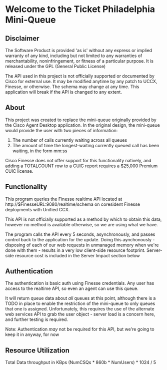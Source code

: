 # Welcome to the Ticket Philadelphia Mini-Queue

## Disclaimer
The Software Product is provided 'as is' without any express or implied warranty of any kind, including but not limited to any warranties of merchantability, noninfringement, or fitness of a particular purpose. It is released under the GPL (General Public License)

The API used in this project is not officially supported or documented by Cisco for external use. It may be modified anytime by any patch to UCCX, Finesse, or otherwise. The schema may change at any time. This application will break if the API is changed to any extent. 

## About
This project was created to replace the mini-queue originally provided by the Cisco Agent Desktop application. In the original design, the mini-queue would provide the user with two pieces of information:

1. The number of calls currently waiting across all queues
2. The amount of time the longest-waiting currently queued call has been waiting, in the form mm:ss

Cisco Finesse does not offer support for this functionality natively, and adding a TOTALCOUNT row to a CUIC report requires a $25,000 Premium CUIC license. 

## Functionality
This program queries the Finesse realtime API located at http://$FinesseURL:9080/realtime/schema on coresident Finesse deployments with Unified CCX. 

This API is not officially supported as a method by which to obtain this data, however no method is available otherwise, so we are using what we have.

The program calls the API every 5 seconds, asynchronously, and passes control back to the application for the update. Doing this aynchonously - disposing of each of our web requests in unmanaged memory when we're done with them - results in a very low client-side resource footprint. Server-side resource cost is included in the Server Impact section below

## Authentication
The authentication is basic auth using Finesse credentials. Any user has access to the realtime API, so even an agent can use this queue. 

It will return queue data about _all_ queues at this point, although there is a TODO in place to enable the restriction of the mini-queue to only queues that one is assigned. Unfortunately, this requires the use of the alternate web services API to grab the user object - server load is a concern here, and further testing is required.

Note: Authentication _may_ not be required for this API, but we're going to keep it in anyway, for now

## Resource Utilization
Total Data throughput in KBps
(NumCSQs * 860b * NumUsers) * 1024 / 5
